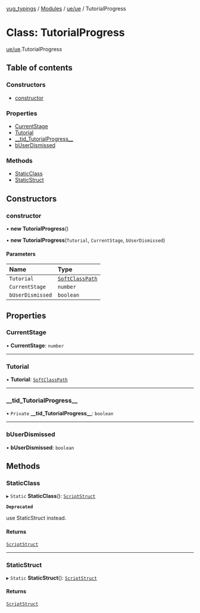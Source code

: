 [yug_typings](../README.md) / [Modules](../modules.md) / [ue/ue](../modules/ue_ue.md) / TutorialProgress

# Class: TutorialProgress

[ue/ue](../modules/ue_ue.md).TutorialProgress

## Table of contents

### Constructors

- [constructor](ue_ue.TutorialProgress.md#constructor)

### Properties

- [CurrentStage](ue_ue.TutorialProgress.md#currentstage)
- [Tutorial](ue_ue.TutorialProgress.md#tutorial)
- [\_\_tid\_TutorialProgress\_\_](ue_ue.TutorialProgress.md#__tid_tutorialprogress__)
- [bUserDismissed](ue_ue.TutorialProgress.md#buserdismissed)

### Methods

- [StaticClass](ue_ue.TutorialProgress.md#staticclass)
- [StaticStruct](ue_ue.TutorialProgress.md#staticstruct)

## Constructors

### constructor

• **new TutorialProgress**()

• **new TutorialProgress**(`Tutorial`, `CurrentStage`, `bUserDismissed`)

#### Parameters

| Name | Type |
| :------ | :------ |
| `Tutorial` | [`SoftClassPath`](ue_ue.SoftClassPath.md) |
| `CurrentStage` | `number` |
| `bUserDismissed` | `boolean` |

## Properties

### CurrentStage

• **CurrentStage**: `number`

___

### Tutorial

• **Tutorial**: [`SoftClassPath`](ue_ue.SoftClassPath.md)

___

### \_\_tid\_TutorialProgress\_\_

• `Private` **\_\_tid\_TutorialProgress\_\_**: `boolean`

___

### bUserDismissed

• **bUserDismissed**: `boolean`

## Methods

### StaticClass

▸ `Static` **StaticClass**(): [`ScriptStruct`](ue_ue.ScriptStruct.md)

**`Deprecated`**

use StaticStruct instead.

#### Returns

[`ScriptStruct`](ue_ue.ScriptStruct.md)

___

### StaticStruct

▸ `Static` **StaticStruct**(): [`ScriptStruct`](ue_ue.ScriptStruct.md)

#### Returns

[`ScriptStruct`](ue_ue.ScriptStruct.md)
